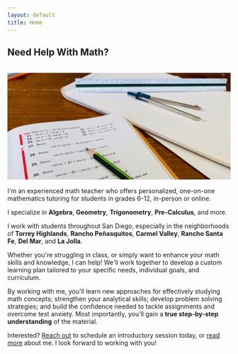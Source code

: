 ```yaml
---
layout: default
title: Home
---
```


<h2>Need Help With Math?</h2>

<br>

<img src="assets/pics/math.jpg" class="img-fluid">

<br>

<p>I'm an experienced math teacher who offers personalized, one-on-one mathematics tutoring for students in grades 6-12, in-person or online.</p>

<p>I specialize in <b>Algebra</b>, <b>Geometry</b>, <b>Trigonometry</b>, <b>Pre-Calculus</b>, and more.</p>

<p>I work with students throughout San Diego, especially in the neighborhoods of <b>Torrey Highlands</b>, <b>Rancho Peñasquitos</b>, <b>Carmel Valley</b>, <b>Rancho Santa Fe</b>, <b>Del Mar</b>, and <b>La Jolla</b>.</p>

<p>Whether you're struggling in class, or simply want to enhance your math skills and knowledge, I can help! We'll work together to develop a custom learning plan tailored to your specific needs, individual goals, and curriculum.</p>

<p>By working with me, you'll learn new approaches for effectively studying math concepts; strengthen your analytical skills; develop problem solving strategies; and build the confidence needed to tackle assignments and overcome test anxiety. Most importantly, you'll gain a <b>true step-by-step understanding</b> of the material.</p>

<p>Interested? <a href="/contact.html">Reach out</a> to schedule an introductory session today, or <a href="/about.html">read more</a> about me. I look forward to working with you!</p>
